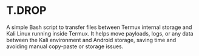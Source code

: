 # T.DROP
A simple Bash script to transfer files between Termux internal storage and Kali Linux running inside Termux. It helps move payloads, logs, or any data between the Kali environment and Android storage, saving time and avoiding manual copy-paste or storage issues. 
